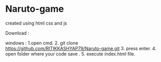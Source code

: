 ﻿# Naruto-game
created using html css and js

Download : 

windows : 
1.open cmd.
2. git clone https://github.com/RITIKKASHYAP79/Naruto-game.git
3. press enter.
4. open folder where your code save .
5. execute index.html file.
